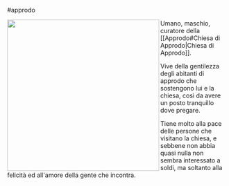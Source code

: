 #approdo 

<img width=350 src="https://i.pinimg.com/564x/ec/68/9a/ec689aa3ebc719e57f5a49cb02d2db06.jpg" align=left> Umano, maschio, curatore della [[Approdo#Chiesa di Approdo|Chiesa di Approdo]].

Vive della gentilezza degli abitanti di approdo che sostengono lui e la chiesa, così da avere un posto tranquillo dove pregare.

Tiene molto alla pace delle persone che visitano la chiesa, e sebbene non abbia quasi nulla non sembra interessato a soldi, ma soltanto alla felicità ed all'amore della gente che incontra.